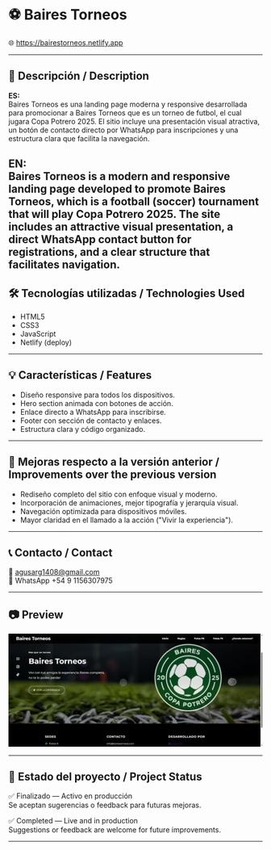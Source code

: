 # ⚽ Baires Torneos

🌐 https://bairestorneos.netlify.app

---

## 📌 Descripción / Description

**ES:**  
Baires Torneos es una landing page moderna y responsive desarrollada para promocionar a Baires Torneos que es un torneo de futbol, el cual jugara Copa Potrero 2025. El sitio incluye una presentación visual atractiva, un botón de contacto directo por WhatsApp para inscripciones y una estructura clara que facilita la navegación.

**EN:**  
Baires Torneos is a modern and responsive landing page developed to promote Baires Torneos, which is a football (soccer) tournament that will play Copa Potrero 2025. The site includes an attractive visual presentation, a direct WhatsApp contact button for registrations, and a clear structure that facilitates navigation.
---

## 🛠️ Tecnologías utilizadas / Technologies Used

- HTML5  
- CSS3  
- JavaScript  
- Netlify (deploy)

---

## 💡 Características / Features

- Diseño responsive para todos los dispositivos.  
- Hero section animada con botones de acción.  
- Enlace directo a WhatsApp para inscribirse.  
- Footer con sección de contacto y enlaces.  
- Estructura clara y código organizado.

---

## 🚀 Mejoras respecto a la versión anterior / Improvements over the previous version

- Rediseño completo del sitio con enfoque visual y moderno.  
- Incorporación de animaciones, mejor tipografía y jerarquía visual.  
- Navegación optimizada para dispositivos móviles.  
- Mayor claridad en el llamado a la acción ("Vivir la experiencia").

---

## 📞 Contacto / Contact

📧 agusarg1408@gmail.com  
📱 WhatsApp +54 9 1156307975

---

## 📷 Preview

![Preview](preview.png)

---

## 📌 Estado del proyecto / Project Status

✅ Finalizado — Activo en producción  
Se aceptan sugerencias o feedback para futuras mejoras.

✅ Completed — Live and in production  
Suggestions or feedback are welcome for future improvements.

---

